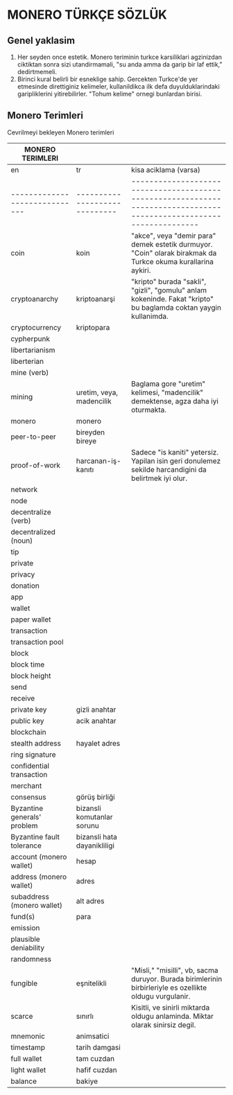 # MONERO TÜRKÇE SÖZLÜK

## Genel yaklasim

1. Her seyden once estetik.  Monero teriminin turkce karsiliklari
   agzinizdan ciktiktan sonra sizi utandirmamali, "su anda amma da
   garip bir laf ettik," dedirtmemeli.
2. Birinci kural belirli bir esneklige sahip.  Gercekten Turkce'de yer
   etmesinde direttiginiz kelimeler, kullanildikca ilk defa
   duyulduklarindaki garipliklerini yitirebilirler.  "Tohum kelime"
   ornegi bunlardan birisi.

## Monero Terimleri

Cevrilmeyi bekleyen Monero terimleri

| MONERO TERIMLERI            |                             |                                                                                                                   |
|-----------------------------|-----------------------------|-------------------------------------------------------------------------------------------------------------------|
| en                          | tr                          | kisa aciklama (varsa)                                                                                             |
|-----------------------------|-----------------------------|-------------------------------------------------------------------------------------------------------------------|
| coin                        | koin                        | "akce", veya "demir para" demek estetik durmuyor.  "Coin" olarak birakmak da Turkce okuma kurallarina aykiri.     |
| cryptoanarchy               | kriptoanarşi                | "kripto" burada "sakli", "gizli", "gomulu" anlam kokeninde.  Fakat "kripto" bu baglamda coktan yaygin kullanimda. |
| cryptocurrency              | kriptopara                  |                                                                                                                   |
| cypherpunk                  |                             |                                                                                                                   |
| libertarianism              |                             |                                                                                                                   |
| liberterian                 |                             |                                                                                                                   |
| mine (verb)                 |                             |                                                                                                                   |
| mining                      | uretim, veya, madencilik    | Baglama gore "uretim" kelimesi, "madencilik" demektense, agza daha iyi oturmakta.
| monero                      | monero                      |                                                                                                                   |
| peer-to-peer                | bireyden bireye             |                                                                                                                   |
| proof-of-work               | harcanan-iş-kanıtı          | Sadece "is kaniti" yetersiz.  Yapilan isin geri donulemez sekilde harcandigini da belirtmek iyi olur.             |
| network                     |                             |                                                                                                                   |
| node                        |                             |                                                                                                                   |
| decentralize (verb)         |                             |                                                                                                                   |
| decentralized (noun)        |                             |                                                                                                                   |
| tip                         |                             |                                                                                                                   |
| private                     |                             |                                                                                                                   |
| privacy                     |                             |                                                                                                                   |
| donation                    |                             |                                                                                                                   |
| app                         |                             |                                                                                                                   |
| wallet                      |                             |                                                                                                                   |
| paper wallet                |                             |                                                                                                                   |
| transaction                 |                             |                                                                                                                   |
| transaction pool            |                             |                                                                                                                   |
| block                       |                             |                                                                                                                   |
| block time                  |                             |                                                                                                                   |
| block height                |                             |                                                                                                                   |
| send                        |                             |                                                                                                                   |
| receive                     |                             |                                                                                                                   |
| private key                 | gizli anahtar               |                                                                                                                   |
| public key                  | acik anahtar                |                                                                                                                   |
| blockchain                  |                             |                                                                                                                   |
| stealth address             | hayalet adres               |                                                                                                                   |
| ring signature              |                             |                                                                                                                   |
| confidential transaction    |                             |                                                                                                                   |
| merchant                    |                             |                                                                                                                   |
| consensus                   | görüş birliği               |                                                                                                                   |
| Byzantine generals' problem | bizansli komutanlar sorunu  |                                                                                                                   |
| Byzantine fault tolerance   | bizansli hata dayanikliligi |                                                                                                                   |
| account (monero wallet)     | hesap                       |                                                                                                                   |
| address (monero wallet)     | adres                       |                                                                                                                   |
| subaddress (monero wallet)  | alt adres                   |                                                                                                                   |
| fund(s)                     | para                        |                                                                                                                   |
| emission                    |                             |                                                                                                                   |
| plausible deniability       |                             |                                                                                                                   |
| randomness                  |                             |                                                                                                                   |
| fungible                    | eşnitelikli                 | "Misli," "misilli", vb, sacma duruyor.  Burada birimlerinin birbirleriyle es ozellikte oldugu vurgulanir.         |
| scarce                      | sınırlı                     | Kisitli, ve sinirli miktarda oldugu anlaminda.  Miktar olarak sinirsiz degil.                                     |
| mnemonic                    | animsatici                  |                                                                                                                   |
| timestamp                   | tarih damgasi               |                                                                                                                   |
| full wallet                 | tam cuzdan                  |                                                                                                                   |
| light wallet                | hafif cuzdan                |                                                                                                                   |
| balance                     | bakiye                      |                                                                                                                   |

